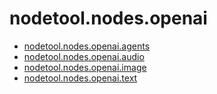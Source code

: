 # nodetool.nodes.openai

- [nodetool.nodes.openai.agents](openai/agents.md)
- [nodetool.nodes.openai.audio](openai/audio.md)
- [nodetool.nodes.openai.image](openai/image.md)
- [nodetool.nodes.openai.text](openai/text.md)
